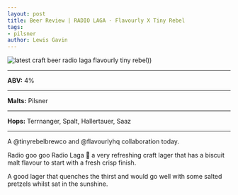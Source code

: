 ```yaml
---
layout: post
title: Beer Review | RADIO LAGA - Flavourly X Tiny Rebel
tags:
- pilsner
author: Lewis Gavin
---
```


![latest craft beer radio laga flavourly tiny rebel](https://www.lewisgavin.co.uk/beermeupplease/images/2019-01-20-a-@tinyrebelbrewco-@flavourlyhq-collaboration-today-radio-goo-goo-radio-laga.png)))

***
**ABV:** 4%

***
**Malts:** Pilsner

***
**Hops:** Terrnanger, Spalt, Hallertauer, Saaz

***

A @tinyrebelbrewco and @flavourlyhq collaboration today. 

Radio goo goo Radio Laga 🎵 a very refreshing craft lager that has a biscuit malt flavour to start with a fresh crisp finish. 

A good lager that quenches the thirst and would go well with some salted pretzels whilst sat in the sunshine.
